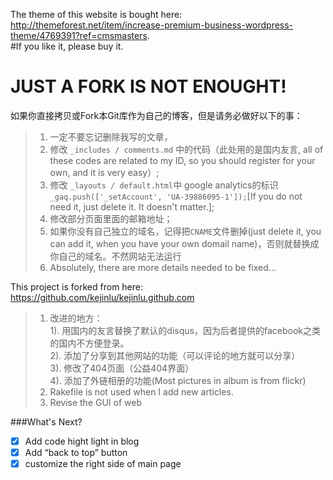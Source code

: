 The theme of this website is bought here: http://themeforest.net/item/increase-premium-business-wordpress-theme/4769391?ref=cmsmasters.     
#If you like it, please buy it.     

JUST A FORK IS NOT ENOUGHT!    
======
如果你直接拷贝或Fork本Git库作为自己的博客，但是请务必做好以下的事：     
>1. 一定不要忘记删除我写的文章，    
>2. 修改 `_includes / comments.md` 中的代码（此处用的是国内友言, all of these codes are related to my ID, so you should register for your own, and it is very easy）;    
>3. 修改 `_layouts / default.html`中 google analytics的标识  ` _gaq.push(['_setAccount', 'UA-39886095-1']);`[If you do not need it, just delete it. It doesn't matter.];    
>4. 修改部分页面里面的邮箱地址；    
>5. 如果你没有自己独立的域名，记得把`CNAME`文件删掉(just delete it, you can add it, when you have your own domail name)，否则就替换成你自己的域名。不然网站无法运行        
>6. Absolutely, there are more details needed to be fixed...       


This project is forked from here: https://github.com/kejinlu/kejinlu.github.com      

>1. 改进的地方：    
>1). 用国内的友言替换了默认的disqus，因为后者提供的facebook之类的国内不方便登录。   
>2). 添加了分享到其他网站的功能（可以评论的地方就可以分享）    
>3). 修改了404页面（公益404界面）    
>4). 添加了外链相册的功能(Most pictures in album is from flickr)     
>2. Rakefile is not used when I add new articles.    
>3. Revise the GUI of web     

###What's Next?
- [x] Add code hight light in blog    
- [x] Add “back to top” button    
- [x] customize the right side of main page    
